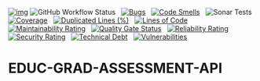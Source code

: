 [![img](https://img.shields.io/badge/Lifecycle-Experimental-339999)](https://github.com/bcgov/repomountie/blob/master/doc/lifecycle-badges.md)
![GitHub Workflow Status](https://img.shields.io/github/workflow/status/bcgov/educ-grad-assessment-api/Build) &nbsp; 
[![Bugs](https://sonarcloud.io/api/project_badges/measure?project=bcgov_EDUC-GRAD-ASSESSMENT-API&metric=bugs)](https://sonarcloud.io/summary/new_code?id=bcgov_EDUC-GRAD-ASSESSMENT-API) &nbsp;
[![Code Smells](https://sonarcloud.io/api/project_badges/measure?project=bcgov_EDUC-GRAD-ASSESSMENT-API&metric=code_smells)](https://sonarcloud.io/summary/new_code?id=bcgov_EDUC-GRAD-ASSESSMENT-API) &nbsp;
![Sonar Tests](https://img.shields.io/sonar/tests/bcgov_EDUC-GRAD-ASSESSMENT-API?compact_message&server=https%3A%2F%2Fsonarcloud.io) &nbsp;
[![Coverage](https://sonarcloud.io/api/project_badges/measure?project=bcgov_EDUC-GRAD-ASSESSMENT-API&metric=coverage)](https://sonarcloud.io/summary/new_code?id=bcgov_EDUC-GRAD-ASSESSMENT-API) &nbsp;
[![Duplicated Lines (%)](https://sonarcloud.io/api/project_badges/measure?project=bcgov_EDUC-GRAD-ASSESSMENT-API&metric=duplicated_lines_density)](https://sonarcloud.io/summary/new_code?id=bcgov_EDUC-GRAD-ASSESSMENT-API) &nbsp;
[![Lines of Code](https://sonarcloud.io/api/project_badges/measure?project=bcgov_EDUC-GRAD-ASSESSMENT-API&metric=ncloc)](https://sonarcloud.io/summary/new_code?id=bcgov_EDUC-GRAD-ASSESSMENT-API) &nbsp;
[![Maintainability Rating](https://sonarcloud.io/api/project_badges/measure?project=bcgov_EDUC-GRAD-ASSESSMENT-API&metric=sqale_rating)](https://sonarcloud.io/summary/new_code?id=bcgov_EDUC-GRAD-ASSESSMENT-API) &nbsp;
[![Quality Gate Status](https://sonarcloud.io/api/project_badges/measure?project=bcgov_EDUC-GRAD-ASSESSMENT-API&metric=alert_status)](https://sonarcloud.io/summary/new_code?id=bcgov_EDUC-GRAD-ASSESSMENT-API) &nbsp;
[![Reliability Rating](https://sonarcloud.io/api/project_badges/measure?project=bcgov_EDUC-GRAD-ASSESSMENT-API&metric=reliability_rating)](https://sonarcloud.io/summary/new_code?id=bcgov_EDUC-GRAD-ASSESSMENT-API) &nbsp;
[![Security Rating](https://sonarcloud.io/api/project_badges/measure?project=bcgov_EDUC-GRAD-ASSESSMENT-API&metric=security_rating)](https://sonarcloud.io/summary/new_code?id=bcgov_EDUC-GRAD-ASSESSMENT-API) &nbsp;
[![Technical Debt](https://sonarcloud.io/api/project_badges/measure?project=bcgov_EDUC-GRAD-ASSESSMENT-API&metric=sqale_index)](https://sonarcloud.io/summary/new_code?id=bcgov_EDUC-GRAD-ASSESSMENT-API) &nbsp;
[![Vulnerabilities](https://sonarcloud.io/api/project_badges/measure?project=bcgov_EDUC-GRAD-ASSESSMENT-API&metric=vulnerabilities)](https://sonarcloud.io/summary/new_code?id=bcgov_EDUC-GRAD-ASSESSMENT-API) &nbsp;

# EDUC-GRAD-ASSESSMENT-API

